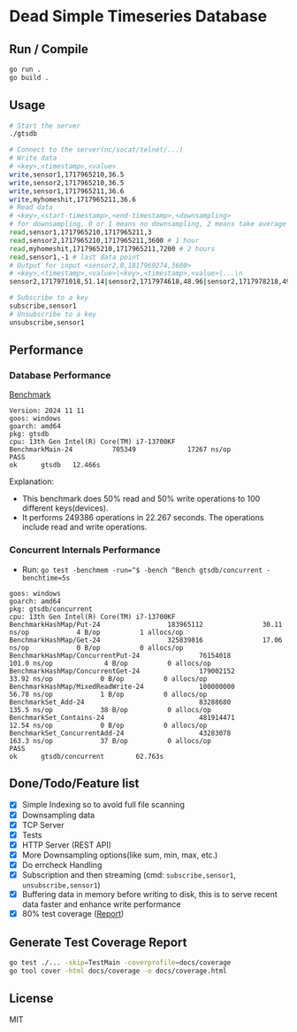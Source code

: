 # Dead Simple Timeseries Database

## Run / Compile

```bash
go run .
go build .
```

## Usage

```bash
# Start the server
./gtsdb

# Connect to the server(nc/socat/telnet/...)
# Write data
# <key>,<timestamp>,<value>
write,sensor1,1717965210,36.5
write,sensor2,1717965210,36.5
write,sensor1,1717965211,36.6
write,myhomeshit,1717965211,36.6
# Read data
# <key>,<start-timestamp>,<end-timestamp>,<downsampling>
# for downsampling, 0 or 1 means no downsampling, 2 means take average for every 2 seconds, 3 means take average for every 3 seconds and so on
read,sensor1,1717965210,1717965211,3
read,sensor2,1717965210,1717965211,3600 # 1 hour
read,myhomeshit,1717965210,1717965211,7200 # 2 hours
read,sensor1,-1 # last data point
# Output for input <sensor2,0,1817969274,3600>
# <key>,<timestamp>,<value>|<key>,<timestamp>,<value>|...\n
sensor2,1717971018,51.14|sensor2,1717974618,48.96|sensor2,1717978218,49.60|sensor2,1717981819,49.94|sensor2,1717985419,50.22|sensor2,1717989019,50.43|sensor2,1717992619,50.36|sensor2,1717996219,50.23|sensor2,1717999819,50.04|sensor2,1718003419,49.08|sensor2,1718007019,50.67|sensor2,1718010619,50.05|sensor2,1718014219,50.25|sensor2,1718017819,50.21|sensor2,1718021419,49.92|sensor2,1718025019,50.03|sensor2,1718028619,49.92|sensor2,1718032219,51.40|sensor2,1718035819,49.71|sensor2,1718039419,49.58|sensor2,1718043019,50.20|sensor2,1718046619,50.34|sensor2,1718050219,49.23|sensor2,1718053819,49.90|sensor2,1718057419,50.14|sensor2,1718061019,50.43|sensor2,1718064619,49.91|sensor2,1718068219,51.11|sensor2,1718071819,49.15|sensor2,1718075419,50.90|sensor2,1718079019,50.08|sensor2,1718082619,49.83|sensor2,1718086219,49.42|sensor2,1718089819,50.61|sensor2,1718093419,49.19|sensor2,1718097019,50.04|sensor2,1718100619,48.97|sensor2,1718104219,49.24|sensor2,1718107819,49.03|sensor2,1718111419,49.79|sensor2,1718115019,50.01|sensor2,1718118619,51.46|sensor2,1718122219,49.63|sensor2,1718125819,51.18|sensor2,1718129419,49.45|sensor2,1718133019,51.50|sensor2,1718136619,49.67|sensor2,1718140219,50.61|sensor2,1718143819,49.43|sensor2,1718147419,51.43|sensor2,1718151019,50.35|sensor2,1718154619,49.66|sensor2,1718158219,51.05|sensor2,1718161819,49.52|sensor2,1718165419,50.39|sensor2,1718169019,49.73|sensor2,1718172619,51.45|sensor2,1718176219,49.95|sensor2,1718179819,50.27|sensor2,1718183419,49.77|sensor2,1718187019,49.89|sensor2,1718190619,49.61|sensor2,1718194219,50.85|sensor2,1718197819,50.84|sensor2,1718201419,49.98|sensor2,1718205019,50.69|sensor2,1718208619,49.87|sensor2,1718212219,50.41|sensor2,1718215819,51.22|sensor2,1718219419,51.35|sensor2,1718223019,51.53|sensor2,1718226619,49.94|sensor2,1718230219,50.19|sensor2,1718233819,50.91|sensor2,1718237419,49.61|sensor2,1718241019,50.62|sensor2,1718244619,48.86|sensor2,1718248219,49.18|sensor2,1718251819,49.97|sensor2,1718255419,49.69

# Subscribe to a key
subscribe,sensor1
# Unsubscribe to a key
unsubscribe,sensor1
```

## Performance

### Database Performance

[Benchmark](https://github.com/abbychau/gtsdb/blob/main/main_test.go#L65)

```
Version: 2024 11 11
goos: windows
goarch: amd64
pkg: gtsdb
cpu: 13th Gen Intel(R) Core(TM) i7-13700KF
BenchmarkMain-24          705349             17267 ns/op
PASS
ok      gtsdb   12.466s
```


Explanation:
- This benchmark does 50% read and 50% write operations to 100 different keys(devices).
- It performs 249386 operations in 22.267 seconds. The operations include read and write operations.


### Concurrent Internals Performance

- Run: `go test -benchmem -run=^$ -bench ^Bench gtsdb/concurrent -benchtime=5s`

```
goos: windows
goarch: amd64
pkg: gtsdb/concurrent
cpu: 13th Gen Intel(R) Core(TM) i7-13700KF
BenchmarkHashMap/Put-24                 183965112               30.11 ns/op            4 B/op          1 allocs/op
BenchmarkHashMap/Get-24                 325839816               17.06 ns/op            0 B/op          0 allocs/op
BenchmarkHashMap/ConcurrentPut-24               76154018               101.0 ns/op             4 B/op          0 allocs/op
BenchmarkHashMap/ConcurrentGet-24               179002152               33.92 ns/op            0 B/op          0 allocs/op
BenchmarkHashMap/MixedReadWrite-24              100000000               56.78 ns/op            1 B/op          0 allocs/op
BenchmarkSet_Add-24                             83288680               135.5 ns/op            38 B/op          0 allocs/op
BenchmarkSet_Contains-24                        481914471               12.54 ns/op            0 B/op          0 allocs/op
BenchmarkSet_ConcurrentAdd-24                   43283078               163.3 ns/op            37 B/op          0 allocs/op
PASS
ok      gtsdb/concurrent        62.763s
```



## Done/Todo/Feature list

- [x] Simple Indexing so to avoid full file scanning
- [x] Downsampling data
- [x] TCP Server
- [x] Tests
- [x] HTTP Server (REST API)
- [x] More Downsampling options(like sum, min, max, etc.)
- [x] Do errcheck Handling
- [x] Subscription and then streaming (cmd: `subscribe,sensor1`, `unsubscribe,sensor1`)
- [x] Buffering data in memory before writing to disk, this is to serve recent data faster and enhance write performance
- [x] 80% test coverage ([Report](./docs/coverage.html))

## Generate Test Coverage Report

```bash
go test ./... -skip=TestMain -coverprofile=docs/coverage
go tool cover -html docs/coverage -o docs/coverage.html
```

## License

MIT
